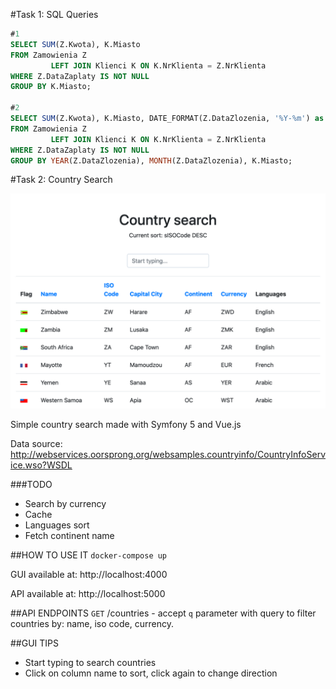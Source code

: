 #Task 1: SQL Queries
```sql
#1
SELECT SUM(Z.Kwota), K.Miasto
FROM Zamowienia Z
         LEFT JOIN Klienci K ON K.NrKlienta = Z.NrKlienta
WHERE Z.DataZaplaty IS NOT NULL
GROUP BY K.Miasto;

#2
SELECT SUM(Z.Kwota), K.Miasto, DATE_FORMAT(Z.DataZlozenia, '%Y-%m') as Miesiac
FROM Zamowienia Z
         LEFT JOIN Klienci K ON K.NrKlienta = Z.NrKlienta
WHERE Z.DataZaplaty IS NOT NULL
GROUP BY YEAR(Z.DataZlozenia), MONTH(Z.DataZlozenia), K.Miasto;

```
#Task 2: Country Search

![Screenshot](screen.png)

Simple country search made with Symfony 5 and Vue.js

Data source: 
http://webservices.oorsprong.org/websamples.countryinfo/CountryInfoService.wso?WSDL

###TODO
* Search by currency
* Cache
* Languages sort
* Fetch continent name

##HOW TO USE IT 
```docker-compose up```

GUI available at: http://localhost:4000

API available at: http://localhost:5000

##API ENDPOINTS
`GET` /countries - accept `q` parameter with query to filter countries by: name, iso code, currency.

##GUI TIPS
* Start typing to search countries
* Click on column name to sort, click again to change direction

